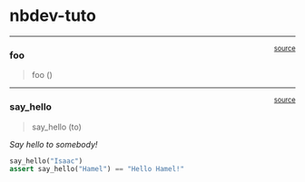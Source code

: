 # nbdev-tuto


<!-- WARNING: THIS FILE WAS AUTOGENERATED! DO NOT EDIT! -->

------------------------------------------------------------------------

<a
href="https://github.com/jeannotlapin/nbdev-tuto/blob/main/nbdev_tuto/core.py#L9"
target="_blank" style="float:right; font-size:smaller">source</a>

### foo

>  foo ()

------------------------------------------------------------------------

<a
href="https://github.com/jeannotlapin/nbdev-tuto/blob/main/nbdev_tuto/nbdev-tuto.py#L12"
target="_blank" style="float:right; font-size:smaller">source</a>

### say_hello

>  say_hello (to)

*Say hello to somebody!*

``` python
say_hello("Isaac")
assert say_hello("Hamel") == "Hello Hamel!"
```
